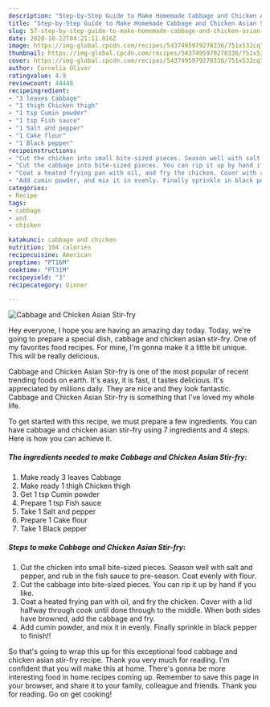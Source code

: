 ```yaml
---
description: "Step-by-Step Guide to Make Homemade Cabbage and Chicken Asian Stir-fry"
title: "Step-by-Step Guide to Make Homemade Cabbage and Chicken Asian Stir-fry"
slug: 57-step-by-step-guide-to-make-homemade-cabbage-and-chicken-asian-stir-fry
date: 2020-10-22T04:21:11.016Z
image: https://img-global.cpcdn.com/recipes/5437495979278336/751x532cq70/cabbage-and-chicken-asian-stir-fry-recipe-main-photo.jpg
thumbnail: https://img-global.cpcdn.com/recipes/5437495979278336/751x532cq70/cabbage-and-chicken-asian-stir-fry-recipe-main-photo.jpg
cover: https://img-global.cpcdn.com/recipes/5437495979278336/751x532cq70/cabbage-and-chicken-asian-stir-fry-recipe-main-photo.jpg
author: Cornelia Oliver
ratingvalue: 4.9
reviewcount: 44448
recipeingredient:
- "3 leaves Cabbage"
- "1 thigh Chicken thigh"
- "1 tsp Cumin powder"
- "1 tsp Fish sauce"
- "1 Salt and pepper"
- "1 Cake flour"
- "1 Black pepper"
recipeinstructions:
- "Cut the chicken into small bite-sized pieces. Season well with salt and pepper, and rub in the fish sauce to pre-season. Coat evenly with flour."
- "Cut the cabbage into bite-sized pieces. You can rip it up by hand if you like."
- "Coat a heated frying pan with oil, and fry the chicken. Cover with a lid halfway through cook until done through to the middle. When both sides have browned, add the cabbage and fry."
- "Add cumin powder, and mix it in evenly. Finally sprinkle in black pepper to finish!!"
categories:
- Recipe
tags:
- cabbage
- and
- chicken

katakunci: cabbage and chicken 
nutrition: 104 calories
recipecuisine: American
preptime: "PT16M"
cooktime: "PT31M"
recipeyield: "3"
recipecategory: Dinner

---
```



![Cabbage and Chicken Asian Stir-fry](https://img-global.cpcdn.com/recipes/5437495979278336/751x532cq70/cabbage-and-chicken-asian-stir-fry-recipe-main-photo.jpg)

Hey everyone, I hope you are having an amazing day today. Today, we're going to prepare a special dish, cabbage and chicken asian stir-fry. One of my favorites food recipes. For mine, I'm gonna make it a little bit unique. This will be really delicious.



Cabbage and Chicken Asian Stir-fry is one of the most popular of recent trending foods on earth. It's easy, it is fast, it tastes delicious. It's appreciated by millions daily. They are nice and they look fantastic. Cabbage and Chicken Asian Stir-fry is something that I've loved my whole life.


To get started with this recipe, we must prepare a few ingredients. You can have cabbage and chicken asian stir-fry using 7 ingredients and 4 steps. Here is how you can achieve it.

<!--inarticleads1-->

##### The ingredients needed to make Cabbage and Chicken Asian Stir-fry:

1. Make ready 3 leaves Cabbage
1. Make ready 1 thigh Chicken thigh
1. Get 1 tsp Cumin powder
1. Prepare 1 tsp Fish sauce
1. Take 1 Salt and pepper
1. Prepare 1 Cake flour
1. Take 1 Black pepper




<!--inarticleads2-->

##### Steps to make Cabbage and Chicken Asian Stir-fry:

1. Cut the chicken into small bite-sized pieces. Season well with salt and pepper, and rub in the fish sauce to pre-season. Coat evenly with flour.
1. Cut the cabbage into bite-sized pieces. You can rip it up by hand if you like.
1. Coat a heated frying pan with oil, and fry the chicken. Cover with a lid halfway through cook until done through to the middle. When both sides have browned, add the cabbage and fry.
1. Add cumin powder, and mix it in evenly. Finally sprinkle in black pepper to finish!!




So that's going to wrap this up for this exceptional food cabbage and chicken asian stir-fry recipe. Thank you very much for reading. I'm confident that you will make this at home. There's gonna be more interesting food in home recipes coming up. Remember to save this page in your browser, and share it to your family, colleague and friends. Thank you for reading. Go on get cooking!
